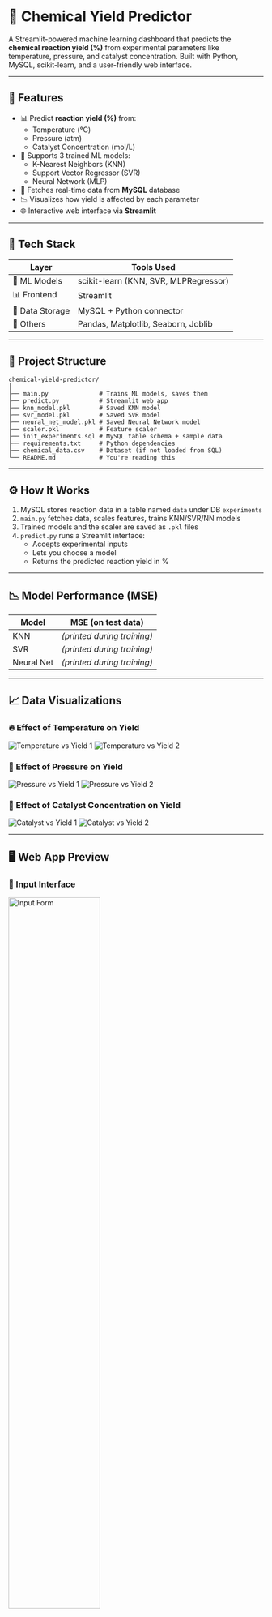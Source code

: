 # 🧪 Chemical Yield Predictor

A Streamlit-powered machine learning dashboard that predicts the **chemical reaction yield (%)** from experimental parameters like temperature, pressure, and catalyst concentration. Built with Python, MySQL, scikit-learn, and a user-friendly web interface.

---

## 🚀 Features

- 📊 Predict **reaction yield (%)** from:
  - Temperature (°C)
  - Pressure (atm)
  - Catalyst Concentration (mol/L)
- 🤖 Supports 3 trained ML models:
  - K-Nearest Neighbors (KNN)
  - Support Vector Regressor (SVR)
  - Neural Network (MLP)
- 📁 Fetches real-time data from **MySQL** database
- 📉 Visualizes how yield is affected by each parameter
- 🌐 Interactive web interface via **Streamlit**

---

## 🧰 Tech Stack

| Layer              | Tools Used                                |
|--------------------|--------------------------------------------|
| 🧠 ML Models        | scikit-learn (KNN, SVR, MLPRegressor)       |
| 📊 Frontend         | Streamlit                                  |
| 🧪 Data Storage     | MySQL + Python connector                   |
| 📁 Others           | Pandas, Matplotlib, Seaborn, Joblib       |

---

## 📂 Project Structure

```
chemical-yield-predictor/
│
├── main.py              # Trains ML models, saves them
├── predict.py           # Streamlit web app
├── knn_model.pkl        # Saved KNN model
├── svr_model.pkl        # Saved SVR model
├── neural_net_model.pkl # Saved Neural Network model
├── scaler.pkl           # Feature scaler
├── init_experiments.sql # MySQL table schema + sample data
├── requirements.txt     # Python dependencies
├── chemical_data.csv    # Dataset (if not loaded from SQL)
└── README.md            # You're reading this
```

---

## ⚙️ How It Works

1. MySQL stores reaction data in a table named `data` under DB `experiments`
2. `main.py` fetches data, scales features, trains KNN/SVR/NN models
3. Trained models and the scaler are saved as `.pkl` files
4. `predict.py` runs a Streamlit interface:
   - Accepts experimental inputs
   - Lets you choose a model
   - Returns the predicted reaction yield in %

---

## 📉 Model Performance (MSE)

| Model      | MSE (on test data) |
|------------|--------------------|
| KNN        | *(printed during training)* |
| SVR        | *(printed during training)* |
| Neural Net | *(printed during training)* |

---

## 📈 Data Visualizations

### 🔥 Effect of Temperature on Yield
![Temperature vs Yield 1](image/temp%20vs%20yield.png)
![Temperature vs Yield 2](image/temp%20vs%20yield%202.png)

### 💨 Effect of Pressure on Yield
![Pressure vs Yield 1](image/pressure%20vs%20yield.png)
![Pressure vs Yield 2](image/pressure%20vs%20yield2.png)

### 🧪 Effect of Catalyst Concentration on Yield
![Catalyst vs Yield 1](image/catalyst%20con%20vs%20yield.png)
![Catalyst vs Yield 2](image/catalyst%20con%20vs%20yield2.png)

---

## 🖥️ Web App Preview

### 🧪 Input Interface
<img src="image/Screenshot 2025-07-29 151529.png" alt="Input Form" width="60%">

### 🔍 Model Selection
<img src="image/Screenshot 2025-07-29 151556.png" alt="Model Dropdown" width="50%">

### 🎯 Prediction Result
<img src="image/Screenshot 2025-07-29 151612.png" alt="Prediction Output" width="48%">


---

## 🛠️ Run Locally

### 1. Clone this repo
```bash
git clone https://github.com/hhemantpatel/chemical-yield-predictor.git
cd chemical-yield-predictor
```

### 2. Install Python dependencies
```bash
pip install -r requirements.txt
```

### 3. Set up MySQL

- Create DB `experiments`
- Import SQL schema and data:
```sql
source init_experiments.sql;
```

### 4. Train models
```bash
python main.py
```

### 5. Launch Streamlit app
```bash
streamlit run predict.py
```

---

## 📥 Dataset Source

- **Kaggle**: [Chemical Yield Dataset](https://www.kaggle.com/datasets/ayushbarnawal/chemical-yield)

---

## 👨‍🔬 Author

**Hemant Patel**  
B.Tech, Chemical Engineering  
IIT Jodhpur  
📧 patelhemant.7509@gmail.com  
🔗 [GitHub @hhemantpatel](https://github.com/hhemantpatel)

---

> ⭐ If you find this project useful, consider starring the repo!
